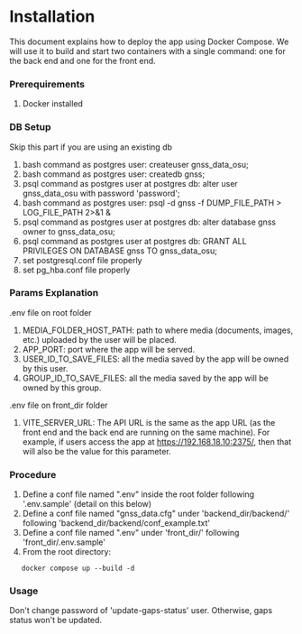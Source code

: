 # Installation

This document explains how to deploy the app using Docker Compose. We will use it to build and start two containers with a single command: one for the back end and one for the front end.

### Prerequirements

1. Docker installed

### DB Setup

Skip this part if you are using an existing db

1. bash command as postgres user: createuser gnss_data_osu;
2. bash command as postgres user: createdb gnss;
3. psql command as postgres user at postgres db: alter user gnss_data_osu with password 'password';
4. bash command as postgres user: psql -d gnss -f DUMP_FILE_PATH > LOG_FILE_PATH 2>&1 &
5. psql command as postgres user at postgres db: alter database gnss owner to gnss_data_osu;
6. psql command as postgres user at postgres db: GRANT ALL PRIVILEGES ON DATABASE gnss TO gnss_data_osu;
7. set postgresql.conf file properly
8. set pg_hba.conf file properly

### Params Explanation

.env file on root folder
1. MEDIA_FOLDER_HOST_PATH: path to where media (documents, images, etc.) uploaded by the user will be placed.
2. APP_PORT: port where the app will be served.
3. USER_ID_TO_SAVE_FILES: all the media saved by the app will be owned by this user.    
4. GROUP_ID_TO_SAVE_FILES: all the media saved by the app will be owned by this group. 

.env file on front_dir folder
1. VITE_SERVER_URL: The API URL is the same as the app URL (as the front end and the back end are running on the same machine). For example, if users access the app at https://192.168.18.10:2375/, then that will also be the value for this parameter.

### Procedure

1. Define a conf file named ".env" inside the root folder following '.env.sample' (detail on this below)
2. Define a conf file named "gnss_data.cfg" under 'backend_dir/backend/' following 'backend_dir/backend/conf_example.txt'
3. Define a conf file named ".env" under 'front_dir/' following 'front_dir/.env.sample'
4. From the root directory:

```
   docker compose up --build -d
```

### Usage

Don't change password of 'update-gaps-status' user. Otherwise, gaps status won't be updated.
